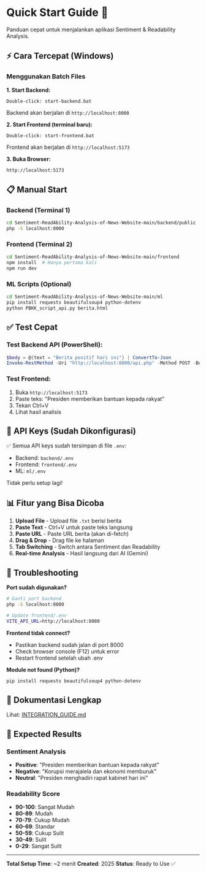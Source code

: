 # Quick Start Guide 🚀

Panduan cepat untuk menjalankan aplikasi Sentiment & Readability Analysis.

## ⚡ Cara Tercepat (Windows)

### Menggunakan Batch Files

**1. Start Backend:**
```
Double-click: start-backend.bat
```
Backend akan berjalan di `http://localhost:8000`

**2. Start Frontend (terminal baru):**
```
Double-click: start-frontend.bat
```
Frontend akan berjalan di `http://localhost:5173`

**3. Buka Browser:**
```
http://localhost:5173
```

## 📋 Manual Start

### Backend (Terminal 1)
```bash
cd Sentiment-ReadAbility-Analysis-of-News-Website-main/backend/public
php -S localhost:8000
```

### Frontend (Terminal 2)
```bash
cd Sentiment-ReadAbility-Analysis-of-News-Website-main/frontend
npm install  # Hanya pertama kali
npm run dev
```

### ML Scripts (Optional)
```bash
cd Sentiment-ReadAbility-Analysis-of-News-Website-main/ml
pip install requests beautifulsoup4 python-dotenv
python PBKK_script_api.py berita.html
```

## ✅ Test Cepat

### Test Backend API (PowerShell):
```powershell
$body = @{text = "Berita positif hari ini"} | ConvertTo-Json
Invoke-RestMethod -Uri "http://localhost:8000/api.php" -Method POST -Body $body -ContentType "application/json"
```

### Test Frontend:
1. Buka `http://localhost:5173`
2. Paste teks: "Presiden memberikan bantuan kepada rakyat"
3. Tekan Ctrl+V
4. Lihat hasil analisis

## 🔑 API Keys (Sudah Dikonfigurasi)

✅ Semua API keys sudah tersimpan di file `.env`:
- Backend: `backend/.env`
- Frontend: `frontend/.env`
- ML: `ml/.env`

Tidak perlu setup lagi!

## 📊 Fitur yang Bisa Dicoba

1. **Upload File** - Upload file `.txt` berisi berita
2. **Paste Text** - Ctrl+V untuk paste teks langsung
3. **Paste URL** - Paste URL berita (akan di-fetch)
4. **Drag & Drop** - Drag file ke halaman
5. **Tab Switching** - Switch antara Sentiment dan Readability
6. **Real-time Analysis** - Hasil langsung dari AI (Gemini)

## 🐛 Troubleshooting

**Port sudah digunakan?**
```bash
# Ganti port backend
php -S localhost:8080

# Update frontend/.env
VITE_API_URL=http://localhost:8080
```

**Frontend tidak connect?**
- Pastikan backend sudah jalan di port 8000
- Check browser console (F12) untuk error
- Restart frontend setelah ubah .env

**Module not found (Python)?**
```bash
pip install requests beautifulsoup4 python-dotenv
```

## 📖 Dokumentasi Lengkap

Lihat: [INTEGRATION_GUIDE.md](./INTEGRATION_GUIDE.md)

## 🎯 Expected Results

### Sentiment Analysis
- **Positive**: "Presiden memberikan bantuan kepada rakyat"
- **Negative**: "Korupsi merajalela dan ekonomi memburuk"
- **Neutral**: "Presiden menghadiri rapat kabinet hari ini"

### Readability Score
- **90-100**: Sangat Mudah
- **80-89**: Mudah
- **70-79**: Cukup Mudah
- **60-69**: Standar
- **50-59**: Cukup Sulit
- **30-49**: Sulit
- **0-29**: Sangat Sulit

---

**Total Setup Time**: ~2 menit
**Created**: 2025
**Status**: Ready to Use ✅
